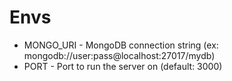 

# Envs
- MONGO_URI - MongoDB connection string (ex: mongodb://user:pass@localhost:27017/mydb)
- PORT - Port to run the server on (default: 3000)